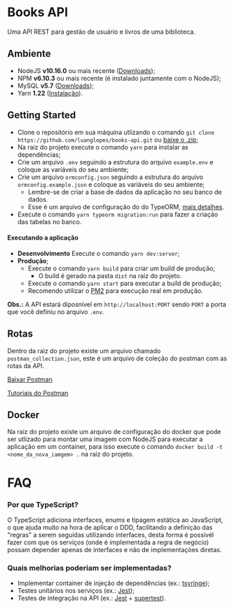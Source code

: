# Books API

Uma API REST para gestão de usuário e livros de uma biblioteca.

## Ambiente

- NodeJS **v10.16.0** ou mais recente ([Downloads](https://nodejs.org/));
- NPM **v6.10.3** ou mais recente (é instalado juntamente com o NodeJS);
- MySQL **v5.7** ([Downloads](https://dev.mysql.com/downloads/mysql/));
- Yarn **1.22** ([Instalação](https://yarnpkg.com/getting-started/install)).

## Getting Started

- Clone o repositório em sua máquina utlizando o comando `git clone https://github.com/luanglopes/books-api.git` ou [baixe o .zip](https://github.com/luanglopes/books-api/archive/master.zip);
- Na raiz do projeto execute o comando `yarn` para instalar as dependências;
- Crie um arquivo `.env` seguindo a estrutura do arquivo `example.env` e coloque as variáveis do seu ambiente;
- Crie um arquivo `ormconfig.json` seguindo a estrutura do arquivo `ormconfig.example.json` e coloque as variáveis do seu ambiente;
  - Lembre-se de criar a base de dados da aplicação no seu banco de dados.
  - Esse é um arquivo de configuração do do TypeORM, [mais detalhes](https://typeorm.io/#/using-ormconfig).
- Execute o comando `yarn typeorm migration:run` para fazer a criação das tabelas no banco.

#### Executando a aplicação

- **Desenvolvimento** Execute o comando `yarn dev:server`;
- **Produção**;
  - Execute o comando `yarn build` para criar um build de produção;
    - O build é gerado na pasta `dist` na raiz do projeto.
  - Execute o comando `yarn start` para executar a build de produção;
  - Recomendo utilizar o [PM2](https://pm2.keymetrics.io/) para execução real em produção.

**Obs.:** A API estará diposnível em `http://localhost:PORT` sendo `PORT` a porta que você definiu no arquivo `.env`.

## Rotas

Dentro da raiz do projeto existe um arquivo chamado `postman_collection.json`, este é um arquivo de coleção do postman com as rotas da API.

[Baixar Postman](https://www.getpostman.com/downloads/)

[Tutoriais do Postman](https://www.getpostman.com/resources/videos-tutorials/)

## Docker

Na raiz do projeto existe um arquivo de configuração do docker que pode ser utlizado para montar uma imagem com NodeJS para executar a aplicação em um container, para isso execute o comando `docker build -t <nome_da_nova_iamgem> .` na raiz do projeto.

# FAQ

### Por que TypeScript?

O TypeScript adiciona interfaces, enums e tipagem estática ao JavaScript, o que ajuda muito na hora de aplicar o DDD, facilitando a definição das "regras" a serem seguidas utilizando interfaces, desta forma é possivél fazer com que os serviços (onde é implementada a regra de negócio) possam depender apenas de interfaces e não de implementações diretas.

### Quais melhorias poderiam ser implementadas?

- Implementar container de injeção de dependências (ex.: [tsyringe](https://github.com/microsoft/tsyringe));
- Testes unitários nos serviços (ex.: [Jest](https://jestjs.io/));
- Testes de integração na API (ex.: [Jest](https://jestjs.io/) + [supertest](https://github.com/visionmedia/supertest)).
